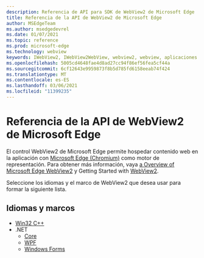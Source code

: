 ```yaml
---
description: Referencia de API para SDK de WebView2 de Microsoft Edge
title: Referencia de la API de WebView2 de Microsoft Edge
author: MSEdgeTeam
ms.author: msedgedevrel
ms.date: 01/07/2021
ms.topic: reference
ms.prod: microsoft-edge
ms.technology: webview
keywords: IWebView2, IWebView2WebView, webview2, webview, aplicaciones de win32, win32, edge, ICoreWebView2, ICoreWebView2Controller, control de explorador
ms.openlocfilehash: 5005cd4648fae4d8ad27cc94f86ef56fea5cf44a
ms.sourcegitcommit: 6cf12643e9959873f8b5d785fd6158eeab74f424
ms.translationtype: MT
ms.contentlocale: es-ES
ms.lasthandoff: 03/06/2021
ms.locfileid: "11399235"
---
```

# <a name="microsoft-edge-webview2-api-reference"></a>Referencia de la API de WebView2 de Microsoft Edge  

El control WebView2 de Microsoft Edge permite hospedar contenido web en la aplicación con [Microsoft Edge (Chromium)](https://www.microsoftedgeinsider.com) como motor de representación.  Para obtener más información, vaya [a Overview of Microsoft Edge WebView2](./index.md) y Getting Started with [WebView2](gettingstarted/win32.md).  

Seleccione los idiomas y el marco de WebView2 que desea usar para formar la siguiente lista.  

## <a name="languages-and-frameworks"></a>Idiomas y marcos  

*   [Win32 C++](/microsoft-edge/webview2/reference/win32/index)  
*   .NET  
    *   [Core][DotnetMicrosoftWebWebView2CoreNamespace]  
    *   [WPF][DotnetMicrosoftWebWebView2WpfNamespace]  
    *   [Windows Forms][DotnetMicrosoftWebWebView2WinformsNamespace]  

<!-- links -->  

[DotnetMicrosoftWebWebview2CoreNamespace]: /dotnet/api/microsoft.web.webview2.core "Espacio de nombres Microsoft.Web.WebView2.Core | Microsoft Docs"
[DotnetMicrosoftWebWebview2WpfNamespace]: /dotnet/api/microsoft.web.webview2.wpf "Espacio de nombres Microsoft.Web.WebView2.Wpf | Microsoft Docs"
[DotnetMicrosoftWebWebview2WinformsNamespace]: /dotnet/api/microsoft.web.webview2.winforms "Espacio de nombres Microsoft.Web.WebView2.WinForms | Microsoft Docs"
